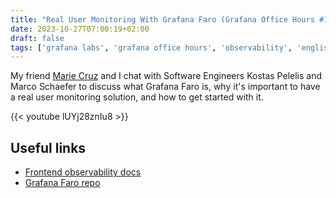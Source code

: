 ```yaml
---
title: "Real User Monitoring With Grafana Faro (Grafana Office Hours #17)"
date: 2023-10-27T07:00:19+02:00
draft: false
tags: ['grafana labs', 'grafana office hours', 'observability', 'english', 'video', 'faro', 'real user monitoring', 'performance']
---
```

My friend [Marie Cruz](https://testingwithmarie.com) and I chat with Software Engineers Kostas Pelelis and Marco Schaefer to discuss what Grafana Faro is, why it's important to have a real user monitoring solution, and how to get started with it.

{{< youtube lUYj28znIu8 >}}

## Useful links
- [Frontend observability docs](https://grafana.com/docs/grafana-cloud/monitor-applications/frontend-observability/)
- [Grafana Faro repo](https://github.com/grafana/faro-web-sdk)
